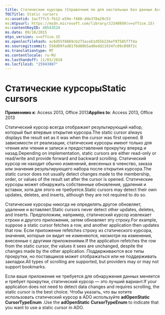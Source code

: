 ```yaml
---
title: Статические курсоры (Справочник по для настольных баз данных Access)
TOCTitle: Static cursors
ms:assetid: 1acf7fc5-fb12-e59e-f480-dde378a29c53
ms:mtpsurl: https://msdn.microsoft.com/library/JJ248950(v=office.15)
ms:contentKeyID: 48543524
ms.date: 09/18/2015
mtps_version: v=office.15
ms.openlocfilehash: ac6d55f8869cb273aceb1d55b226ef97585f7f4a
ms.sourcegitcommit: 558d09fad81f8d80b5ad0edd21934fc09c098f2c
ms.translationtype: MT
ms.contentlocale: ru-RU
ms.lasthandoff: 11/03/2018
ms.locfileid: "25943887"
---
```

# <a name="static-cursors"></a><span data-ttu-id="c11eb-102">Статические курсоры</span><span class="sxs-lookup"><span data-stu-id="c11eb-102">Static cursors</span></span>


<span data-ttu-id="c11eb-103">**Применимо к**: Access 2013, Office 2013</span><span class="sxs-lookup"><span data-stu-id="c11eb-103">**Applies to**: Access 2013, Office 2013</span></span>

<span data-ttu-id="c11eb-104">Статический курсор всегда отображает результирующий набор, который был впервые открытия курсора.</span><span class="sxs-lookup"><span data-stu-id="c11eb-104">The static cursor always displays the result set as it was when the cursor was first opened.</span></span> <span data-ttu-id="c11eb-105">В зависимости от реализации, статические курсоры имеют только для чтения или чтения и записи и предоставления прокрутку вперед и назад.</span><span class="sxs-lookup"><span data-stu-id="c11eb-105">Depending on implementation, static cursors are either read-only or read/write and provide forward and backward scrolling.</span></span> <span data-ttu-id="c11eb-106">Статический курсор не находит обычно изменений, внесенных в членство, заказа или значения результирующего набора после открытия курсора.</span><span class="sxs-lookup"><span data-stu-id="c11eb-106">The static cursor does not usually detect changes made to the membership, order, or values of the result set after the cursor is opened.</span></span> <span data-ttu-id="c11eb-107">Статические курсоры может обнаружить собственные обновления, удаления и вставки, хотя для этого не требуется.</span><span class="sxs-lookup"><span data-stu-id="c11eb-107">Static cursors may detect their own updates, deletes, and inserts, although they are not required to do so.</span></span>

<span data-ttu-id="c11eb-108">Статические курсоры никогда не определять другое обновляет, удаление и вставляет.</span><span class="sxs-lookup"><span data-stu-id="c11eb-108">Static cursors never detect other updates, deletes, and inserts.</span></span> <span data-ttu-id="c11eb-109">Предположим, например, статический курсор извлекает строки и другого приложения, затем обновляет эту строку.</span><span class="sxs-lookup"><span data-stu-id="c11eb-109">For example, suppose a static cursor fetches a row, and another application then updates that row.</span></span> <span data-ttu-id="c11eb-110">Если приложение refetches строку из статического курсора, значения, которые он видит не изменяются, несмотря на изменения, внесенные с другими приложениями.</span><span class="sxs-lookup"><span data-stu-id="c11eb-110">If the application refetches the row from the static cursor, the values it sees are unchanged, despite the changes made by the other application.</span></span> <span data-ttu-id="c11eb-111">Поддерживаются все типы прокрутки, но поставщиков может отображаться или не поддерживать закладки.</span><span class="sxs-lookup"><span data-stu-id="c11eb-111">All types of scrolling are supported, but providers may or may not support bookmarks.</span></span>

<span data-ttu-id="c11eb-112">Если ваше приложение не требуется для обнаружения данных меняется и требует прокрутки, статический курсор — это лучший вариант.</span><span class="sxs-lookup"><span data-stu-id="c11eb-112">If your application does not need to detect data changes and requires scrolling, the static cursor is the best choice.</span></span> <span data-ttu-id="c11eb-113">Чтобы указать, что вы хотите использовать статический курсор в ADO используйте **adOpenStatic** **CursorTypeEnum** .</span><span class="sxs-lookup"><span data-stu-id="c11eb-113">Use the **adOpenStatic** **CursorTypeEnum** to indicate that you want to use a static cursor in ADO.</span></span>

